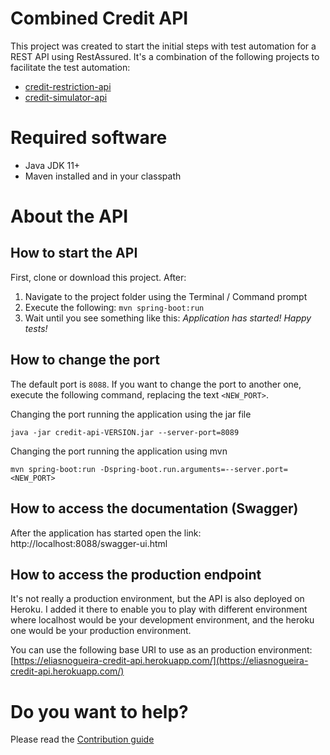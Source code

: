 # Combined Credit API
This project was created to start the initial steps with test automation for a REST API using RestAssured.
It's a combination of the following projects to facilitate the test automation:
* [credit-restriction-api](https://github.com/eliasnogueira/credit-restriction-api)
* [credit-simulator-api](https://github.com/eliasnogueira/credit-simulator-api)

# Required software
* Java JDK 11+
* Maven installed and in your classpath

# About the API

## How to start the API
First, clone or download this project. After:
1. Navigate to the project folder using the Terminal / Command prompt
2. Execute the following: `mvn spring-boot:run`
3. Wait until you see something like this: _Application has started! Happy tests!_

## How to change the port
The default port is `8088`.
If you want to change the port to another one, execute the following command, replacing the text `<NEW_PORT>`.

Changing the port running the application using the jar file
```shell
java -jar credit-api-VERSION.jar --server-port=8089
```

Changing the port running the application using mvn
```shell
mvn spring-boot:run -Dspring-boot.run.arguments=--server.port=<NEW_PORT>
```

## How to access the documentation (Swagger)
After the application has started open the link: http://localhost:8088/swagger-ui.html

## How to access the production endpoint
It's not really a production environment, but the API is also deployed on Heroku.
I added it there to enable you to play with different environment where localhost would be your development environment, 
and the heroku one would be your production environment.

You can use the following base URI to use as an production environment: 
[https://eliasnogueira-credit-api.herokuapp.com/](https://eliasnogueira-credit-api.herokuapp.com/)

# Do you want to help?
Please read the [Contribution guide](CONTRIBUTING.md)
